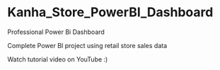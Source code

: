 # Kanha_Store_PowerBI_Dashboard
Professional Power Bi Dashboard

Complete Power BI project using retail store sales data 

Watch tutorial video on YouTube :)
